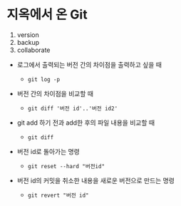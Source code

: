 # 지옥에서 온 Git

1. version
2. backup
3. collaborate

* 로그에서 출력되는 버전 간의 차이점을 출력하고 싶을 때

  * ``` 
    git log -p

* 버전 간의 차이점을 비교할 때 

  * ``` 
    git diff '버전 id'..'버전 id2'
    ```

* git add 하기 전과 add한 후의 파일 내용을 비교할 때

  * ```
    git diff
    ```

* 버전 id로 돌아가는 명령

  * ```
    git reset --hard "버전id"
    ```

* 버전 id의 커밋을 취소한 내용을 새로운 버전으로 만드는 명령

  * ```
    git revert "버전 id"
    ```





 